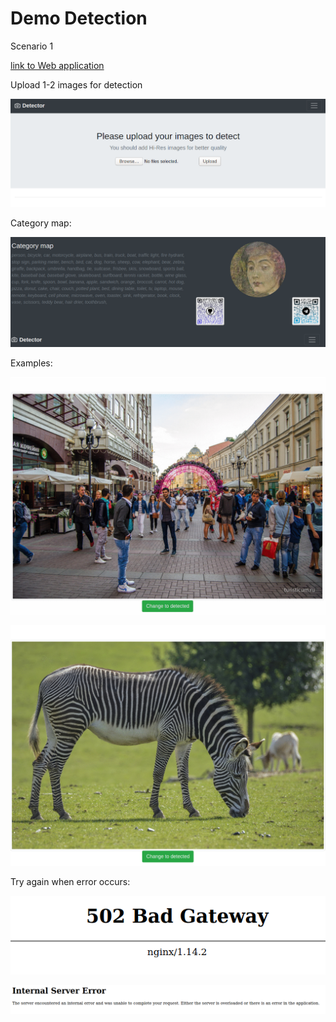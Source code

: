 # Demo Detection 

Scenario 1

[link to Web application](http://34.66.218.85/)

Upload 1-2 images for detection

![Welcome](https://github.com/KoryakovDmitry/Detection/blob/master/images/image1.png "Upload")

Category map:

![Info](https://github.com/KoryakovDmitry/Detection/blob/master/images/image8.png "Info")

Examples:

![Example 1](https://github.com/KoryakovDmitry/Detection/blob/master/images/gif1.gif "Example 1")


![Example 2](https://github.com/KoryakovDmitry/Detection/blob/master/images/gif2.gif "Example 2")


Try again when error occurs:

![Err 1](https://github.com/KoryakovDmitry/Detection/blob/master/images/image6.png "Err 1")

![Err 2](https://github.com/KoryakovDmitry/Detection/blob/master/images/image7.png "Err 2")

